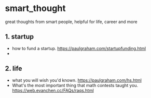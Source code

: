 # smart_thought
great thoughts from smart people, helpful for life, career and more


## 1. startup

* how to fund a startup. https://paulgraham.com/startupfunding.html
* 

## 2. life

* what you will wish you'd known. https://paulgraham.com/hs.html
* What's the most important thing that math contests taught you. https://web.evanchen.cc/FAQs/raqs.html

